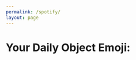 ```yaml
---
permalink: /spotify/
layout: page
---
```

<div class="emoji-app-container">
    <h1>Your Daily Object Emoji:</h1>
    <div id="emoji-display"></div> <p id="emoji-name-display" class="emoji-app-name"></p>
    <p id="message-area" class="emoji-app-message"></p>
</div>
<script src="{{ '/assets/js/emoji.js' | relative_url }}" defer></script>
